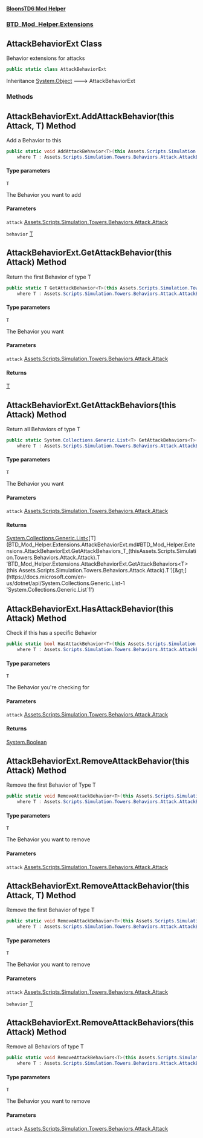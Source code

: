 #### [BloonsTD6 Mod Helper](README.md 'README')
### [BTD_Mod_Helper.Extensions](README.md#BTD_Mod_Helper.Extensions 'BTD_Mod_Helper.Extensions')

## AttackBehaviorExt Class

Behavior extensions for attacks

```csharp
public static class AttackBehaviorExt
```

Inheritance [System.Object](https://docs.microsoft.com/en-us/dotnet/api/System.Object 'System.Object') &#129106; AttackBehaviorExt
### Methods

<a name='BTD_Mod_Helper.Extensions.AttackBehaviorExt.AddAttackBehavior_T_(thisAssets.Scripts.Simulation.Towers.Behaviors.Attack.Attack,T)'></a>

## AttackBehaviorExt.AddAttackBehavior<T>(this Attack, T) Method

Add a Behavior to this

```csharp
public static void AddAttackBehavior<T>(this Assets.Scripts.Simulation.Towers.Behaviors.Attack.Attack attack, T behavior)
    where T : Assets.Scripts.Simulation.Towers.Behaviors.Attack.AttackBehavior;
```
#### Type parameters

<a name='BTD_Mod_Helper.Extensions.AttackBehaviorExt.AddAttackBehavior_T_(thisAssets.Scripts.Simulation.Towers.Behaviors.Attack.Attack,T).T'></a>

`T`

The Behavior you want to add
#### Parameters

<a name='BTD_Mod_Helper.Extensions.AttackBehaviorExt.AddAttackBehavior_T_(thisAssets.Scripts.Simulation.Towers.Behaviors.Attack.Attack,T).attack'></a>

`attack` [Assets.Scripts.Simulation.Towers.Behaviors.Attack.Attack](https://docs.microsoft.com/en-us/dotnet/api/Assets.Scripts.Simulation.Towers.Behaviors.Attack.Attack 'Assets.Scripts.Simulation.Towers.Behaviors.Attack.Attack')

<a name='BTD_Mod_Helper.Extensions.AttackBehaviorExt.AddAttackBehavior_T_(thisAssets.Scripts.Simulation.Towers.Behaviors.Attack.Attack,T).behavior'></a>

`behavior` [T](BTD_Mod_Helper.Extensions.AttackBehaviorExt.md#BTD_Mod_Helper.Extensions.AttackBehaviorExt.AddAttackBehavior_T_(thisAssets.Scripts.Simulation.Towers.Behaviors.Attack.Attack,T).T 'BTD_Mod_Helper.Extensions.AttackBehaviorExt.AddAttackBehavior<T>(this Assets.Scripts.Simulation.Towers.Behaviors.Attack.Attack, T).T')

<a name='BTD_Mod_Helper.Extensions.AttackBehaviorExt.GetAttackBehavior_T_(thisAssets.Scripts.Simulation.Towers.Behaviors.Attack.Attack)'></a>

## AttackBehaviorExt.GetAttackBehavior<T>(this Attack) Method

Return the first Behavior of type T

```csharp
public static T GetAttackBehavior<T>(this Assets.Scripts.Simulation.Towers.Behaviors.Attack.Attack attack)
    where T : Assets.Scripts.Simulation.Towers.Behaviors.Attack.AttackBehavior;
```
#### Type parameters

<a name='BTD_Mod_Helper.Extensions.AttackBehaviorExt.GetAttackBehavior_T_(thisAssets.Scripts.Simulation.Towers.Behaviors.Attack.Attack).T'></a>

`T`

The Behavior you want
#### Parameters

<a name='BTD_Mod_Helper.Extensions.AttackBehaviorExt.GetAttackBehavior_T_(thisAssets.Scripts.Simulation.Towers.Behaviors.Attack.Attack).attack'></a>

`attack` [Assets.Scripts.Simulation.Towers.Behaviors.Attack.Attack](https://docs.microsoft.com/en-us/dotnet/api/Assets.Scripts.Simulation.Towers.Behaviors.Attack.Attack 'Assets.Scripts.Simulation.Towers.Behaviors.Attack.Attack')

#### Returns
[T](BTD_Mod_Helper.Extensions.AttackBehaviorExt.md#BTD_Mod_Helper.Extensions.AttackBehaviorExt.GetAttackBehavior_T_(thisAssets.Scripts.Simulation.Towers.Behaviors.Attack.Attack).T 'BTD_Mod_Helper.Extensions.AttackBehaviorExt.GetAttackBehavior<T>(this Assets.Scripts.Simulation.Towers.Behaviors.Attack.Attack).T')

<a name='BTD_Mod_Helper.Extensions.AttackBehaviorExt.GetAttackBehaviors_T_(thisAssets.Scripts.Simulation.Towers.Behaviors.Attack.Attack)'></a>

## AttackBehaviorExt.GetAttackBehaviors<T>(this Attack) Method

Return all Behaviors of type T

```csharp
public static System.Collections.Generic.List<T> GetAttackBehaviors<T>(this Assets.Scripts.Simulation.Towers.Behaviors.Attack.Attack attack)
    where T : Assets.Scripts.Simulation.Towers.Behaviors.Attack.AttackBehavior;
```
#### Type parameters

<a name='BTD_Mod_Helper.Extensions.AttackBehaviorExt.GetAttackBehaviors_T_(thisAssets.Scripts.Simulation.Towers.Behaviors.Attack.Attack).T'></a>

`T`

The Behavior you want
#### Parameters

<a name='BTD_Mod_Helper.Extensions.AttackBehaviorExt.GetAttackBehaviors_T_(thisAssets.Scripts.Simulation.Towers.Behaviors.Attack.Attack).attack'></a>

`attack` [Assets.Scripts.Simulation.Towers.Behaviors.Attack.Attack](https://docs.microsoft.com/en-us/dotnet/api/Assets.Scripts.Simulation.Towers.Behaviors.Attack.Attack 'Assets.Scripts.Simulation.Towers.Behaviors.Attack.Attack')

#### Returns
[System.Collections.Generic.List&lt;](https://docs.microsoft.com/en-us/dotnet/api/System.Collections.Generic.List-1 'System.Collections.Generic.List`1')[T](BTD_Mod_Helper.Extensions.AttackBehaviorExt.md#BTD_Mod_Helper.Extensions.AttackBehaviorExt.GetAttackBehaviors_T_(thisAssets.Scripts.Simulation.Towers.Behaviors.Attack.Attack).T 'BTD_Mod_Helper.Extensions.AttackBehaviorExt.GetAttackBehaviors<T>(this Assets.Scripts.Simulation.Towers.Behaviors.Attack.Attack).T')[&gt;](https://docs.microsoft.com/en-us/dotnet/api/System.Collections.Generic.List-1 'System.Collections.Generic.List`1')

<a name='BTD_Mod_Helper.Extensions.AttackBehaviorExt.HasAttackBehavior_T_(thisAssets.Scripts.Simulation.Towers.Behaviors.Attack.Attack)'></a>

## AttackBehaviorExt.HasAttackBehavior<T>(this Attack) Method

Check if this has a specific Behavior

```csharp
public static bool HasAttackBehavior<T>(this Assets.Scripts.Simulation.Towers.Behaviors.Attack.Attack attack)
    where T : Assets.Scripts.Simulation.Towers.Behaviors.Attack.AttackBehavior;
```
#### Type parameters

<a name='BTD_Mod_Helper.Extensions.AttackBehaviorExt.HasAttackBehavior_T_(thisAssets.Scripts.Simulation.Towers.Behaviors.Attack.Attack).T'></a>

`T`

The Behavior you're checking for
#### Parameters

<a name='BTD_Mod_Helper.Extensions.AttackBehaviorExt.HasAttackBehavior_T_(thisAssets.Scripts.Simulation.Towers.Behaviors.Attack.Attack).attack'></a>

`attack` [Assets.Scripts.Simulation.Towers.Behaviors.Attack.Attack](https://docs.microsoft.com/en-us/dotnet/api/Assets.Scripts.Simulation.Towers.Behaviors.Attack.Attack 'Assets.Scripts.Simulation.Towers.Behaviors.Attack.Attack')

#### Returns
[System.Boolean](https://docs.microsoft.com/en-us/dotnet/api/System.Boolean 'System.Boolean')

<a name='BTD_Mod_Helper.Extensions.AttackBehaviorExt.RemoveAttackBehavior_T_(thisAssets.Scripts.Simulation.Towers.Behaviors.Attack.Attack)'></a>

## AttackBehaviorExt.RemoveAttackBehavior<T>(this Attack) Method

Remove the first Behavior of Type T

```csharp
public static void RemoveAttackBehavior<T>(this Assets.Scripts.Simulation.Towers.Behaviors.Attack.Attack attack)
    where T : Assets.Scripts.Simulation.Towers.Behaviors.Attack.AttackBehavior;
```
#### Type parameters

<a name='BTD_Mod_Helper.Extensions.AttackBehaviorExt.RemoveAttackBehavior_T_(thisAssets.Scripts.Simulation.Towers.Behaviors.Attack.Attack).T'></a>

`T`

The Behavior you want to remove
#### Parameters

<a name='BTD_Mod_Helper.Extensions.AttackBehaviorExt.RemoveAttackBehavior_T_(thisAssets.Scripts.Simulation.Towers.Behaviors.Attack.Attack).attack'></a>

`attack` [Assets.Scripts.Simulation.Towers.Behaviors.Attack.Attack](https://docs.microsoft.com/en-us/dotnet/api/Assets.Scripts.Simulation.Towers.Behaviors.Attack.Attack 'Assets.Scripts.Simulation.Towers.Behaviors.Attack.Attack')

<a name='BTD_Mod_Helper.Extensions.AttackBehaviorExt.RemoveAttackBehavior_T_(thisAssets.Scripts.Simulation.Towers.Behaviors.Attack.Attack,T)'></a>

## AttackBehaviorExt.RemoveAttackBehavior<T>(this Attack, T) Method

Remove the first Behavior of type T

```csharp
public static void RemoveAttackBehavior<T>(this Assets.Scripts.Simulation.Towers.Behaviors.Attack.Attack attack, T behavior)
    where T : Assets.Scripts.Simulation.Towers.Behaviors.Attack.AttackBehavior;
```
#### Type parameters

<a name='BTD_Mod_Helper.Extensions.AttackBehaviorExt.RemoveAttackBehavior_T_(thisAssets.Scripts.Simulation.Towers.Behaviors.Attack.Attack,T).T'></a>

`T`

The Behavior you want to remove
#### Parameters

<a name='BTD_Mod_Helper.Extensions.AttackBehaviorExt.RemoveAttackBehavior_T_(thisAssets.Scripts.Simulation.Towers.Behaviors.Attack.Attack,T).attack'></a>

`attack` [Assets.Scripts.Simulation.Towers.Behaviors.Attack.Attack](https://docs.microsoft.com/en-us/dotnet/api/Assets.Scripts.Simulation.Towers.Behaviors.Attack.Attack 'Assets.Scripts.Simulation.Towers.Behaviors.Attack.Attack')

<a name='BTD_Mod_Helper.Extensions.AttackBehaviorExt.RemoveAttackBehavior_T_(thisAssets.Scripts.Simulation.Towers.Behaviors.Attack.Attack,T).behavior'></a>

`behavior` [T](BTD_Mod_Helper.Extensions.AttackBehaviorExt.md#BTD_Mod_Helper.Extensions.AttackBehaviorExt.RemoveAttackBehavior_T_(thisAssets.Scripts.Simulation.Towers.Behaviors.Attack.Attack,T).T 'BTD_Mod_Helper.Extensions.AttackBehaviorExt.RemoveAttackBehavior<T>(this Assets.Scripts.Simulation.Towers.Behaviors.Attack.Attack, T).T')

<a name='BTD_Mod_Helper.Extensions.AttackBehaviorExt.RemoveAttackBehaviors_T_(thisAssets.Scripts.Simulation.Towers.Behaviors.Attack.Attack)'></a>

## AttackBehaviorExt.RemoveAttackBehaviors<T>(this Attack) Method

Remove all Behaviors of type T

```csharp
public static void RemoveAttackBehaviors<T>(this Assets.Scripts.Simulation.Towers.Behaviors.Attack.Attack attack)
    where T : Assets.Scripts.Simulation.Towers.Behaviors.Attack.AttackBehavior;
```
#### Type parameters

<a name='BTD_Mod_Helper.Extensions.AttackBehaviorExt.RemoveAttackBehaviors_T_(thisAssets.Scripts.Simulation.Towers.Behaviors.Attack.Attack).T'></a>

`T`

The Behavior you want to remove
#### Parameters

<a name='BTD_Mod_Helper.Extensions.AttackBehaviorExt.RemoveAttackBehaviors_T_(thisAssets.Scripts.Simulation.Towers.Behaviors.Attack.Attack).attack'></a>

`attack` [Assets.Scripts.Simulation.Towers.Behaviors.Attack.Attack](https://docs.microsoft.com/en-us/dotnet/api/Assets.Scripts.Simulation.Towers.Behaviors.Attack.Attack 'Assets.Scripts.Simulation.Towers.Behaviors.Attack.Attack')